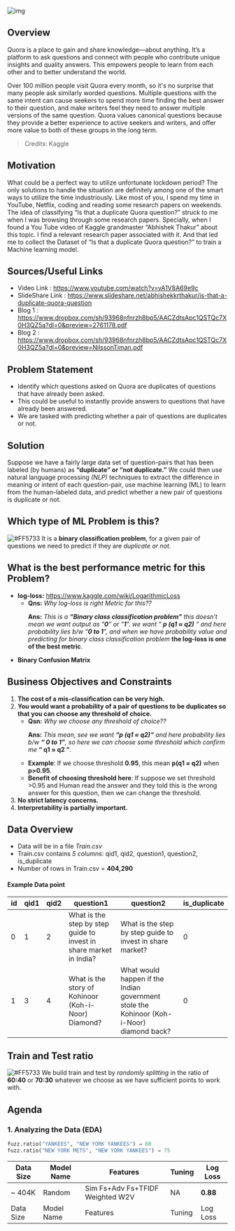 ![img](https://user-images.githubusercontent.com/49862149/88937413-bff08500-d2a1-11ea-9dce-5a1d21d8a47d.png)
## Overview
<p> Quora is a place to gain and share knowledge—about anything. It’s a platform to ask questions and connect with people who contribute unique insights and quality answers. This empowers people to learn from each other and to better understand the world.<p>
<p> Over 100 million people visit Quora every month, so it's no surprise that many people ask similarly worded questions. Multiple questions with the same intent can cause seekers to spend more time finding the best answer to their question, and make writers feel they need to answer multiple versions of the same question. Quora values canonical questions because they provide a better experience to active seekers and writers, and offer more value to both of these groups in the long term. <p>

>Credits: Kaggle

## Motivation
What could be a perfect way to utilize unfortunate lockdown period? The only solutions to handle the situation are definitely among one of the smart ways to utilize the time industriously. Like most of you, I spend my time in YouTube, Netflix, coding and reading some research papers on weekends. The idea of classifying “Is that a duplicate Quora question?” struck to me when I was browsing through some research papers. Specially, when I found a You Tube video of Kaggle grandmaster “Abhishek Thakur” about this topic. I find a relevant research paper associated with it. And that led me to collect the Dataset of “Is that a duplicate Quora question?”  to train a Machine learning model.

## Sources/Useful Links
- Video Link : https://www.youtube.com/watch?v=vA1V8A69e9c
- SlideShare Link : https://www.slideshare.net/abhishekkrthakur/is-that-a-duplicate-quora-question
- Blog 1 : https://www.dropbox.com/sh/93968nfnrzh8bp5/AACZdtsApc1QSTQc7X0H3QZ5a?dl=0&preview=2761178.pdf
- Blog 2 : https://www.dropbox.com/sh/93968nfnrzh8bp5/AACZdtsApc1QSTQc7X0H3QZ5a?dl=0&preview=NilssonTiman.pdf

## Problem Statement
-	Identify which questions asked on Quora are duplicates of questions that have already been asked.
- This could be useful to instantly provide answers to questions that have already been answered.
- We are tasked with predicting whether a pair of questions are duplicates or not.

## Solution
Suppose we have a fairly large data set of question-pairs that has been labeled (by humans) as **“duplicate” or “not duplicate.”** We could then use natural language processing *(NLP)* techniques to extract the difference in meaning or intent of each question-pair, use machine learning (ML) to learn from the human-labeled data, and predict whether a new pair of questions is duplicate or not.

## Which type of ML Problem is this?
![#FF5733](https://via.placeholder.com/7x24/FF5733/000000?text=+) It is a **binary classification problem**, for a given pair of questions we need to predict if they are *duplicate or not.*   

## What is the best performance metric for this Problem?
- **log-loss:**     https://www.kaggle.com/wiki/LogarithmicLoss
   * **Qns:** *Why log-loss is right Metric for this??*<p>**Ans:** *This is a **“Binary class classification problem”** this doesn’t mean we want output as “**0**” or “**1**”. we want “ **p (q1 ≈ q2)** “ and here probability lies b/w “**0 to 1**”, and when we have probability value and predicting for binary class classification problem* **the log-loss is one of the best metric**.</p>
- **Binary Confusion Matrix**

## Business Objectives and Constraints
1.  **The cost of a mis-classification can be very high.**
2.  **You would want a probability of a pair of questions to be duplicates so that you can choose any threshold of choice.**
    * **Qsn:** *Why we choose any threshold of choice??*<p>**Ans:** *This mean, see we want **“p (q1 ≈ q2)“** and here probability lies b/w **“ 0 to 1”**, so here we can choose some threshold which confirm me* **“ q1 ≈ q2 ”**.</p>
    * **Example**: If we choose threshold **0.95**, this mean **p(q1 ≈ q2)** when **p>0.95**.
    * **Benefit of choosing threshold here**: If suppose we set threshold >0.95 and Human read the answer and they told this is the wrong answer for this question, then we can change the threshold. 
3.	**No strict latency concerns.**
4.	**Interpretability is partially important.**

## Data Overview
- Data will be in a file *Train.csv*
- Train.csv contains *5 columns*: qid1, qid2, question1, question2, is_duplicate
- Number of rows in Train.csv = **404,290**
#### Example Data point 
| id | qid1 | qid2 | question1 | question2 | is_duplicate |
|--- | --- | --- | ------ | -------- | --- |
| 0 | 1 | 2 | What is the step by step guide to invest in share market in India? | What is the step by step guide to invest in share market? | 0 |
| 1 | 3 | 4 | What is the story of Kohinoor (Koh-i-Noor) Diamond? | What would happen if the Indian government stole the Kohinoor (Koh-i-Noor) diamond back? | 0 |

## Train and Test ratio
![#FF5733](https://via.placeholder.com/7x24/FF5733/000000?text=+) We build train and test by *randomly splitting* in the ratio of **60:40** or **70:30** whatever we choose as we have sufficient points to work with.

## Agenda

### 1. Analyzing the Data (EDA)



```python
fuzz.ratio("YANKEES", "NEW YORK YANKEES") ⇒ 60
fuzz.ratio("NEW YORK METS", "NEW YORK YANKEES") ⇒ 75
```

| Data Size | Model Name | Features | Tuning | Log Loss |
|---------- | ---------- | -------- | ------ | -------- |
| ~ 404K | Random | Sim Fs+Adv Fs+TFIDF Weighted W2V | NA | **0.88** |
| Data Size | Model Name | Features | Tuning | Log Loss |
